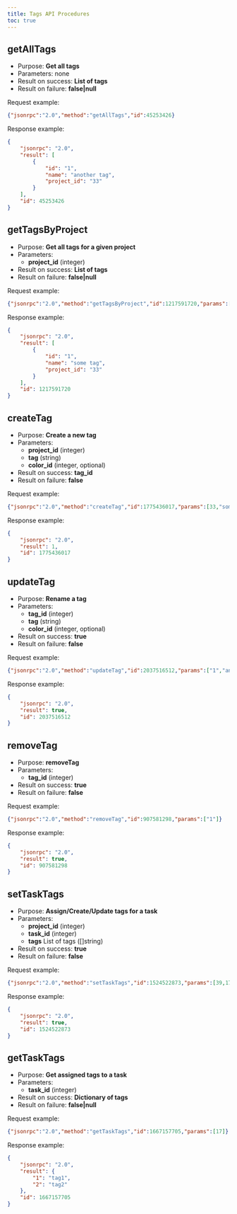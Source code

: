 ```yaml
---
title: Tags API Procedures
toc: true
---
```


getAllTags
----------

- Purpose: **Get all tags**
- Parameters: none
- Result on success: **List of tags**
- Result on failure: **false|null**

Request example:

```json
{"jsonrpc":"2.0","method":"getAllTags","id":45253426}
```

Response example:

```json
{
    "jsonrpc": "2.0",
    "result": [
        {
            "id": "1",
            "name": "another tag",
            "project_id": "33"
        }
    ],
    "id": 45253426
}
```

getTagsByProject
----------------

- Purpose: **Get all tags for a given project**
- Parameters:
    - **project_id** (integer)
- Result on success: **List of tags**
- Result on failure: **false|null**

Request example:

```json
{"jsonrpc":"2.0","method":"getTagsByProject","id":1217591720,"params":[33]}
```

Response example:

```json
{
    "jsonrpc": "2.0",
    "result": [
        {
            "id": "1",
            "name": "some tag",
            "project_id": "33"
        }
    ],
    "id": 1217591720
}
```

createTag
---------

- Purpose: **Create a new tag**
- Parameters:
    - **project_id** (integer)
    - **tag** (string)
    - **color_id** (integer, optional)
- Result on success: **tag_id**
- Result on failure: **false**

Request example:

```json
{"jsonrpc":"2.0","method":"createTag","id":1775436017,"params":[33,"some tag"]}
```

Response example:

```json
{
    "jsonrpc": "2.0",
    "result": 1,
    "id": 1775436017
}
```

updateTag
---------

- Purpose: **Rename a tag**
- Parameters:
    - **tag_id** (integer)
    - **tag** (string)
    - **color_id** (integer, optional)
- Result on success: **true**
- Result on failure: **false**

Request example:

```json
{"jsonrpc":"2.0","method":"updateTag","id":2037516512,"params":["1","another tag"]}
```

Response example:

```json
{
    "jsonrpc": "2.0",
    "result": true,
    "id": 2037516512
}
```

removeTag
---------

- Purpose: **removeTag**
- Parameters:
    - **tag_id** (integer)
- Result on success: **true**
- Result on failure: **false**

Request example:

```json
{"jsonrpc":"2.0","method":"removeTag","id":907581298,"params":["1"]}
```

Response example:

```json
{
    "jsonrpc": "2.0",
    "result": true,
    "id": 907581298
}
```

setTaskTags
-----------

- Purpose: **Assign/Create/Update tags for a task**
- Parameters:
    - **project_id** (integer)
    - **task_id** (integer)
    - **tags** List of tags (\[\]string)
- Result on success: **true**
- Result on failure: **false**

Request example:

```json
{"jsonrpc":"2.0","method":"setTaskTags","id":1524522873,"params":[39,17,["tag1","tag2"]]}
```

Response example:

```json
{
    "jsonrpc": "2.0",
    "result": true,
    "id": 1524522873
}
```

getTaskTags
-----------

- Purpose: **Get assigned tags to a task**
- Parameters:
    - **task_id** (integer)
- Result on success: **Dictionary of tags**
- Result on failure: **false|null**

Request example:

```json
{"jsonrpc":"2.0","method":"getTaskTags","id":1667157705,"params":[17]}
```

Response example:

```json
{
    "jsonrpc": "2.0",
    "result": {
        "1": "tag1",
        "2": "tag2"
    },
    "id": 1667157705
}
```
